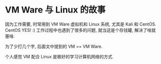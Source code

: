 # VM Ware 与 Linux 的故事

因为工作需要, 时常用到 VM Ware 虚拟机和 Linux 系统, 尤其是 Kali 和 CentOS. CentOS YES! :) 工作过程中也遇到了很多的问题, 就当这是个存钱罐, 解决了啥就塞啥. 

为了少打几个字, 后面文中提到的 VM == VM Ware. 

个人感觉 VM 配合 Linux 是极好的学习计算机网络的方式.